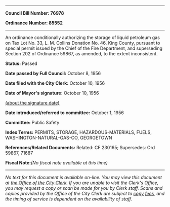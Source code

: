 

********

**Council Bill Number: 76978**
   
**Ordinance Number: 85552**
********

 An ordinance conditionally authorizing the storage of liquid petroleum gas on Tax Lot No. 33, L. M. Collins Donation No. 46, King County, pursuant to special permit issued by the Chief of the Fire Department, and superseding Section 202 of Ordinance 59867, as amended, to the extent inconsistent.

**Status:** Passed
   
**Date passed by Full Council:** October 8, 1956
   
**Date filed with the City Clerk:** October 10, 1956
   
**Date of Mayor's signature:** October 10, 1956
   
[(about the signature date)](/~public/approvaldate.htm)
   
   
   
**Date introduced/referred to committee:** October 1, 1956
   
**Committee:** Public Safety
   
   
**Index Terms:** PERMITS, STORAGE, HAZARDOUS-MATERIALS, FUELS, WASHINGTON-NATURAL-GAS-CO, GEORGETOWN

**References/Related Documents:** Related: CF 230165; Supersedes: Ord 59867, 71687

**Fiscal Note:**_(No fiscal note available at this time)_
********

_No text for this document is available on-line. You may view this document at [the Office of the City Clerk](http://www.seattle.gov/leg/clerk/contactUs.htm). If you are unable to visit the Clerk's Office, you may request a copy or scan be made for you by Clerk staff. Scans and copies provided by the Office of the City Clerk are subject to [copy fees](http://clerk.seattle.gov/~public/clerkfees.htm), and the timing of service is dependent on the availability of staff._

